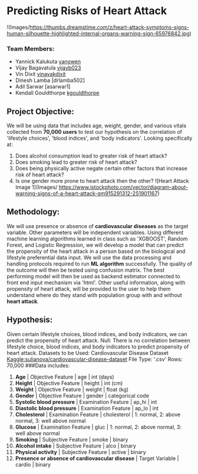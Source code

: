 # Predicting Risks of Heart Attack 

!(Images/https://thumbs.dreamstime.com/z/heart-attack-symptoms-signs-human-silhouette-highlighted-internal-organs-warning-sign-65976842.jpg)

### Team Members: 
* Yannick Kalukuta	[yanowen](https://github.com/Yanrice)
* Vijay Bagavatula	[vijayb023](https://github.com/Vijayb023)
* Vin Dixit	                 [vinayakdixit](https://github.com/vinayakdixit)
* Dinesh Lamba	[drlamba502]
* Adil Sarwar	[asarwar1]
* Kendall Gouldthorpe  [kgouldthorpe](https://github.com/kgouldthorpe)

## Project Objective: 

We will be using data that includes age, weight, gender, and various vitals collected from **70,000 users** to test our hypothesis on the correlation of 'lifestyle choices', 'blood indices', and 'body indicators'. 
Looking specifically at:
1. Does alcohol consumption lead to greater risk of heart attack?
2. Does smoking lead to greater risk of heart attack?
3. Does being physically active negate certain other factors that increase risk of heart attack?
4. Is one gender more prone to heart attack then the other?
![Heart Attack Image  1](Images/ https://www.istockphoto.com/vector/diagram-about-warning-signs-of-a-heart-attack-gm915291312-251901167)
## Methodology:
We will use presence or absence of **cardiovascular diseases** as the target variable. Other parameters will be independent variables. Using different machine learning algorithms learned in class such as 'XGBOOST', Random Forest, and Logistic Regression, we will develop a model that can predict the propensity of the heart attack in a person based on the biological and lifestyle preferential data input.
We will use the data processing and handling protocols required to run **ML algorithm** successfully. The quality of the outcome will then be tested using confusion matrix. The best performing model will then be used as backend estimator connected to front end input mechanism via 'html'. Other useful information, along with propensity of heart attack, will be provided to the user to help them understand where do they stand with population group with and without **heart attack**.


## Hypothesis: 
Given certain lifestyle choices, blood indices, and body indicators, we can predict the propensity of heart attack.
Null:
There is no correlation between lifestyle choice, blood indices, and body indicators to predict propensity of heart attack.
Datasets to be Used: 
Cardiovascular Disease Dataset
[Kaggle:sulianova/cardiovascular-disease-dataset](https://www.kaggle.com/sulianova/cardiovascular-disease-dataset)
File Type: '.csv'
Rows: 70,000
###Data includes:
1. **Age** | Objective Feature | age | int (days)
2. **Height** | Objective Feature | height | int (cm) 
3. **Weight** | Objective Feature | weight | float (kg) 
4. **Gender** | Objective Feature | gender | categorical code 
5. **Systolic blood pressure** | Examination Feature | ap_hi | int 
6. **Diastolic blood pressure** | Examination Feature | ap_lo | int 
7. **Cholesterol** | Examination Feature | cholesterol | 1: normal, 2: above normal, 3: well above normal 
8. **Glucose** | Examination Feature | gluc | 1: normal, 2: above normal, 3: well above normal 
9. **Smoking** | Subjective Feature | smoke | binary 
10. **Alcohol intake** | Subjective Feature | alco | binary 
11. **Physical activity** | Subjective Feature | active | binary 
12. **Presence or absence of cardiovascular disease** | Target Variable | cardio | binary 



